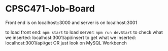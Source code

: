 # CPSC471-Job-Board
Front end is on localhost::3000 and server is on localhost:3001

to load front end: ```npm start```
to load server: ```npm run devStart```
to check what we inserted: localhost:3001/api/insert
to get what we inserted: localhost:3001/api/get OR just look on MySQL Workbench
